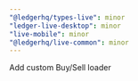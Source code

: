 ```yaml
---
"@ledgerhq/types-live": minor
"ledger-live-desktop": minor
"live-mobile": minor
"@ledgerhq/live-common": minor
---
```


Add custom Buy/Sell loader
